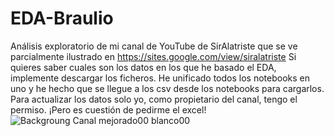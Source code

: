 # EDA-Braulio
Análisis exploratorio de mi canal de YouTube de SirAlatriste que se ve parcialmente ilustrado en https://sites.google.com/view/siralatriste
Si quieres saber cuales son los datos en los que he basado el EDA, implemente descargar los ficheros. 
He unificado todos los notebooks en uno y he hecho que se llegue a los csv desde los notebooks para cargarlos.
Para actualizar los datos solo yo, como propietario del canal, tengo el permiso. ¡Pero es cuestión de pedirme el excel!
![Backgroung Canal mejorado00 blanco00](https://github.com/braugilabert/EDA-SirAlatriste-Youtube-Channel/assets/130987096/0b1ee27c-ce2d-4835-9a2d-53668228372d)
